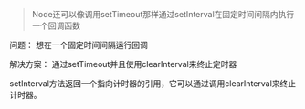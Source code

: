 > Node还可以像调用setTimeout那样通过setInterval在固定时间间隔内执行一个回调函数

问题：
想在一个固定时间间隔运行回调

解决方案：
通过setTimeout并且使用clearInterval来终止定时器


setInterval方法返回一个指向计时器的引用，它可以通过调用clearInterval来终止计时器。


